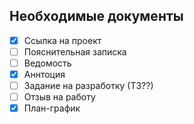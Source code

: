 ## Необходимые документы

- [X] Ссылка на проект
- [ ] Пояснительная записка
- [ ] Ведомость
- [X] Аннтоция
- [ ] Задание на разработку (ТЗ??)
- [ ] Отзыв на работу
- [X] План-график
